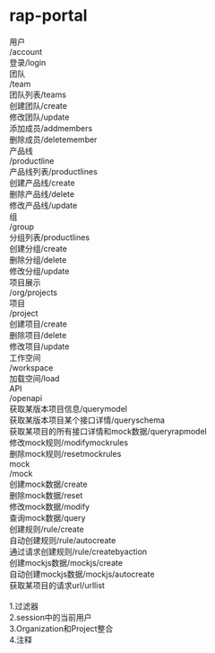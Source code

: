 # rap-portal
用户<br />
/account<br />
	登录/login<br />
团队<br />
/team<br />
	团队列表/teams<br />
	创建团队/create<br />
	修改团队/update<br />
	添加成员/addmembers<br />
	删除成员/deletemember<br />
产品线<br />
/productline<br />
	产品线列表/productlines<br />
	创建产品线/create<br />
	删除产品线/delete<br />
	修改产品线/update<br />
组<br />
/group<br />
	分组列表/productlines<br />
	创建分组/create<br />
	删除分组/delete<br />
	修改分组/update<br />
项目展示<br />
	/org/projects<br />
项目<br />
/project<br />
	创建项目/create<br />
	删除项目/delete<br />
	修改项目/update<br />
工作空间<br />
/workspace<br />
	加载空间/load<br />
API<br />
/openapi<br />
	获取某版本项目信息/querymodel<br />
	获取某版本项目某个接口详情/queryschema<br />
	获取某项目的所有接口详情和mock数据/queryrapmodel<br />
	修改mock规则/modifymockrules<br />
	删除mock规则/resetmockrules<br />
mock<br />
/mock<br />
	创建mock数据/create<br />
	删除mock数据/reset<br />
	修改mock数据/modify<br />
	查询mock数据/query<br />
	创建规则/rule/create<br />
	自动创建规则/rule/autocreate<br />
	通过请求创建规则/rule/createbyaction<br />
	创建mockjs数据/mockjs/create<br />
	自动创建mockjs数据/mockjs/autocreate<br />
	获取某项目的请求url/urllist<br />
<br />
1.过滤器<br />
2.session中的当前用户<br />
3.Organization和Project整合<br />
4.注释<br />
